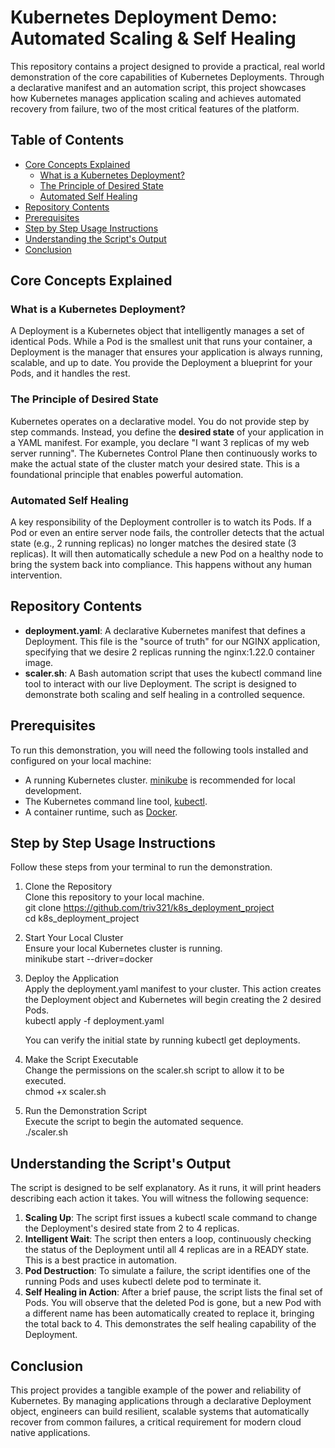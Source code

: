 # **Kubernetes Deployment Demo: Automated Scaling & Self Healing**

This repository contains a project designed to provide a practical, real world demonstration of the core capabilities of Kubernetes Deployments. Through a declarative manifest and an automation script, this project showcases how Kubernetes manages application scaling and achieves automated recovery from failure, two of the most critical features of the platform.

## **Table of Contents**

* [Core Concepts Explained](#core-concepts-explained)
  * [What is a Kubernetes Deployment?](#what-is-a-kubernetes-deployment)
  * [The Principle of Desired State](#the-principle-of-desired-state)
  * [Automated Self Healing](#automated-self-healing)
* [Repository Contents](#repository-contents)
* [Prerequisites](#prerequisites)
* [Step by Step Usage Instructions](#step-by-step-usage-instructions)
* [Understanding the Script's Output](#understanding-the-scripts-output)
* [Conclusion](#conclusion)

## **Core Concepts Explained**

### **What is a Kubernetes Deployment?**

A Deployment is a Kubernetes object that intelligently manages a set of identical Pods. While a Pod is the smallest unit that runs your container, a Deployment is the manager that ensures your application is always running, scalable, and up to date. You provide the Deployment a blueprint for your Pods, and it handles the rest.

### **The Principle of Desired State**

Kubernetes operates on a declarative model. You do not provide step by step commands. Instead, you define the **desired state** of your application in a YAML manifest. For example, you declare "I want 3 replicas of my web server running". The Kubernetes Control Plane then continuously works to make the actual state of the cluster match your desired state. This is a foundational principle that enables powerful automation.

### **Automated Self Healing**

A key responsibility of the Deployment controller is to watch its Pods. If a Pod or even an entire server node fails, the controller detects that the actual state (e.g., 2 running replicas) no longer matches the desired state (3 replicas). It will then automatically schedule a new Pod on a healthy node to bring the system back into compliance. This happens without any human intervention.

## **Repository Contents**

* **deployment.yaml**: A declarative Kubernetes manifest that defines a Deployment. This file is the "source of truth" for our NGINX application, specifying that we desire 2 replicas running the nginx:1.22.0 container image.  
* **scaler.sh**: A Bash automation script that uses the kubectl command line tool to interact with our live Deployment. The script is designed to demonstrate both scaling and self healing in a controlled sequence.

## **Prerequisites**

To run this demonstration, you will need the following tools installed and configured on your local machine:

* A running Kubernetes cluster. [minikube](https://minikube.sigs.k8s.io/docs/start/) is recommended for local development.  
* The Kubernetes command line tool, [kubectl](https://kubernetes.io/docs/tasks/tools/install-kubectl-linux/).  
* A container runtime, such as [Docker](https://www.docker.com/).

## **Step by Step Usage Instructions**

Follow these steps from your terminal to run the demonstration.

1. Clone the Repository  
   Clone this repository to your local machine.  
   git clone https://github.com/triv321/k8s_deployment_project  
   cd k8s_deployment_project

2. Start Your Local Cluster  
   Ensure your local Kubernetes cluster is running.  
   minikube start \--driver=docker

3. Deploy the Application  
   Apply the deployment.yaml manifest to your cluster. This action creates the Deployment object and Kubernetes will begin creating the 2 desired Pods.  
   kubectl apply \-f deployment.yaml

   You can verify the initial state by running kubectl get deployments.  
4. Make the Script Executable  
   Change the permissions on the scaler.sh script to allow it to be executed.  
   chmod \+x scaler.sh

5. Run the Demonstration Script  
   Execute the script to begin the automated sequence.  
   ./scaler.sh

## **Understanding the Script's Output**

The script is designed to be self explanatory. As it runs, it will print headers describing each action it takes. You will witness the following sequence:

1. **Scaling Up**: The script first issues a kubectl scale command to change the Deployment's desired state from 2 to 4 replicas.  
2. **Intelligent Wait**: The script then enters a loop, continuously checking the status of the Deployment until all 4 replicas are in a READY state. This is a best practice in automation.  
3. **Pod Destruction**: To simulate a failure, the script identifies one of the running Pods and uses kubectl delete pod to terminate it.  
4. **Self Healing in Action**: After a brief pause, the script lists the final set of Pods. You will observe that the deleted Pod is gone, but a new Pod with a different name has been automatically created to replace it, bringing the total back to 4\. This demonstrates the self healing capability of the Deployment.

## **Conclusion**

This project provides a tangible example of the power and reliability of Kubernetes. By managing applications through a declarative Deployment object, engineers can build resilient, scalable systems that automatically recover from common failures, a critical requirement for modern cloud native applications.
